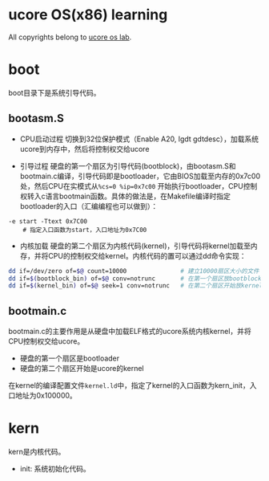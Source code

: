 
# ucore OS(x86) learning

All copyrights belong to [ucore os lab](https://github.com/chyyuu/ucore_os_lab).


# boot

boot目录下是系统引导代码。

## bootasm.S

 - CPU启动过程
切换到32位保护模式（Enable A20, lgdt gdtdesc），加载系统ucore到内存中，然后将控制权交给ucore

 - 引导过程
硬盘的第一个扇区为引导代码(bootblock)，由bootasm.S和bootmain.c编译，引导代码即是bootloader，它由BIOS加载至内存的0x7c00处，然后CPU在实模式从`%cs=0 %ip=0x7c00` 开始执行bootloader，CPU控制权转入c语言bootmain函数。具体的做法是，在Makefile编译时指定bootloader的入口（汇编编程也可以做到）：

```text
-e start -Ttext 0x7C00
    # 指定入口函数为start，入口地址为0x7C00
```

 - 内核加载
硬盘的第二个扇区为内核代码(kernel)，引导代码将kernel加载至内存，并将CPU的控制权交给kernel。内核代码的置可以通过dd命令实现：

```bash
dd if=/dev/zero of=$@ count=10000               # 建立10000扇区大小的文件
dd if=$(bootblock_bin) of=$@ conv=notrunc       # 在第一个扇区放bootblock
dd if=$(kernel_bin) of=$@ seek=1 conv=notrunc   # 在第二个扇区开始放kernel
```

## bootmain.c

bootmain.c的主要作用是从硬盘中加载ELF格式的ucore系统内核kernel，并将CPU控制权交给ucore。

  - 硬盘的第一个扇区是bootloader
  - 硬盘的第二个扇区开始是ucore的kernel

在kernel的编译配置文件`kernel.ld`中，指定了kernel的入口函数为kern_init，入口地址为0x100000。


# kern

kern是内核代码。

 - init: 系统初始化代码。
